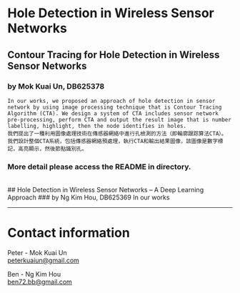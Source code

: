 # Hole Detection in Wireless Sensor Networks
## Contour Tracing for Hole Detection in Wireless Sensor Networks   
### by Mok Kuai Un, DB625378

    In our works, we proposed an approach of hole detection in sensor network by using image processing technique that is Contour Tracing Algorithm (CTA). We design a system of CTA includes sensor network pre-processing, perform CTA and output the result image that is number labelling, highlight, then the node identifies in holes. 
    我們提出了一種利用圖像處理技術在傳感器網絡中進行孔檢測的方法（即輪廓跟踪算法CTA）。 我們設計整個CTA系統，包括傳感器網絡預處理，執行CTA和輸出結果圖像，該圖像是數字標記，高亮顯示，然後節點識別孔。

### More detail please access the README in directory.  
<br>
## Hole Detection in Wireless Sensor Networks – A Deep Learning Approach  
### by Ng Kim Hou, DB625369
    In our works

---
# Contact information
Peter - Mok Kuai Un  
peterkuaiun@gmail.com  

Ben - Ng Kim Hou  
ben72.bb@gmail.com